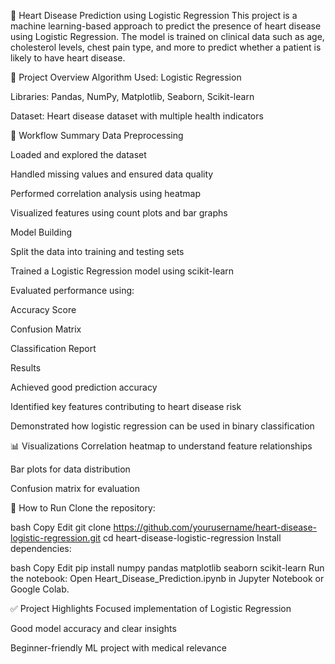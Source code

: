 💓 Heart Disease Prediction using Logistic Regression
This project is a machine learning-based approach to predict the presence of heart disease using Logistic Regression. The model is trained on clinical data such as age, cholesterol levels, chest pain type, and more to predict whether a patient is likely to have heart disease.

📁 Project Overview
Algorithm Used: Logistic Regression

Libraries: Pandas, NumPy, Matplotlib, Seaborn, Scikit-learn

Dataset: Heart disease dataset with multiple health indicators

🧪 Workflow Summary
Data Preprocessing

Loaded and explored the dataset

Handled missing values and ensured data quality

Performed correlation analysis using heatmap

Visualized features using count plots and bar graphs

Model Building

Split the data into training and testing sets

Trained a Logistic Regression model using scikit-learn

Evaluated performance using:

Accuracy Score

Confusion Matrix

Classification Report

Results

Achieved good prediction accuracy

Identified key features contributing to heart disease risk

Demonstrated how logistic regression can be used in binary classification

📊 Visualizations
Correlation heatmap to understand feature relationships

Bar plots for data distribution

Confusion matrix for evaluation

🚀 How to Run
Clone the repository:

bash
Copy
Edit
git clone https://github.com/yourusername/heart-disease-logistic-regression.git
cd heart-disease-logistic-regression
Install dependencies:

bash
Copy
Edit
pip install numpy pandas matplotlib seaborn scikit-learn
Run the notebook:
Open Heart_Disease_Prediction.ipynb in Jupyter Notebook or Google Colab.

✅ Project Highlights
Focused implementation of Logistic Regression

Good model accuracy and clear insights

Beginner-friendly ML project with medical relevance
